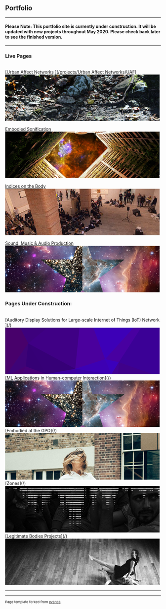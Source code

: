 ## Portfolio
---
#### Please Note: This portfolio site is currently under construction. It will be updated with new projects throughout May 2020. Please check back later to see the finished version.
---
<!-- //Use some ahref tags to make the images link across to the pages also -->
### Live Pages
<br />
[Urban Affect Networks ](/projects/Urban Affect Networks/UAF)
<img src="images/tabs/UAFtab.png?raw=true"/>

[Embodied Sonification](/projects/embodied_sonification/embodied_sonification)
<img src="images/tabs/HCtab.png?raw=true"/>

[Indices on the Body](/projects/indices/indices_audio)
<img src="images/tabs/JLNtab.png?raw=true"/>

[Sound, Music & Audio Production](/projects/Music/music)
<img src="images/tabs/STRtab.png?raw=true"/>

### Pages Under Construction:
<br />
[Auditory Display Solutions for Large-scale Internet of Things (IoT) Network ](/)
<img src="images/tabs/ADIOTtab.png?raw=true"/>
[ML Applications in Human-computer Interaction](/)
<img src="images/tabs/STRtab.png?raw=true"/>
[Embodied at the GPO](/)
<img src="images/tabs/GPOtab.png?raw=true"/>
[Zones](/)
<img src="images/tabs/ZNStab.jpg?raw=true"/>
[Legitimate Bodies Projects](/)
<img src="images/tabs/LBtab.jpg?raw=true"/>


<!-- Below are the properly linked tabs. Make these available and delete others when portfolio is complete -->
<!--

[Auditory Display Solutions for Large-scale Internet of Things (IoT) Network ](/projects/ad_iot/ad_iot)
<img src="images/tabs/ADIOTtab.png?raw=true"/>

[Urban Affect Networks ](/projects/Urban Affect Networks/UAF)
<img src="images/tabs/UAFtab.png?raw=true"/>

[Embodied Sonification](/projects/embodied_sonification/embodied_sonification)
<img src="images/tabs/HCtab.png?raw=true"/>

[Indices on the Body](/projects/indices/indices_audio)
<img src="images/tabs/JLNtab.png?raw=true"/>

[Zones](/projects/embodied_sonification/embodied_sonification)
<img src="images/tabs/ZNStab.jpg?raw=true"/>

[Sound, Music & Audio Production](/projects/Music/music)
<img src="images/tabs/STRtab.png?raw=true"/>

[Embodied at the GPO](/projects/embodied_sonification/embodied_sonification)
<img src="images/tabs/GPOtab.png?raw=true"/>


[Legitimate Bodies Projects](/projects/Music/music)
<img src="images/tabs/LBtab.jpg?raw=true"/>

[ML Applications in Human-computer Interaction](/projects/Music/music)
<img src="images/tabs/STRtab.png?raw=true"/>
-->

---

---
<p style="font-size:11px">Page template forked from <a href="https://github.com/evanca/quick-portfolio">evanca</a></p>
<!-- Remove above link if you don't want to attibute -->

